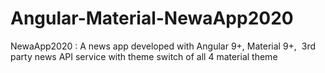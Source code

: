 # Angular-Material-NewaApp2020
 NewaApp2020 : A news app developed with Angular 9+, Material 9+,  3rd party news API service with theme switch of all 4 material theme 
